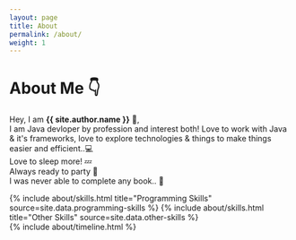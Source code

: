 ```yaml
---
layout: page
title: About
permalink: /about/
weight: 1
---
```


# **About Me** :point_down:

Hey, I am **{{ site.author.name }}** :wave:,<br>
I am Java devloper by profession and interest both! Love to work with Java & it's frameworks, love to explore technologies & things to make things easier and efficient..:computer: <br>
Love to sleep more! :zzz: <br>
Always ready to party :beers: <br>
I was never able to complete any book.. :orange_book: <br>

<!--
 ## **Skills** :octocat:
- Java
- Spring/SpringBoot
- Hibernate
- MySQL/Oracle
- Go
- Git/BitBucket, Jira
- Rest API development & Integration
- Microservices
- Linux
- Payment gateways integration in Java
-->

<div class="row">
{% include about/skills.html title="Programming Skills" source=site.data.programming-skills %}
{% include about/skills.html title="Other Skills" source=site.data.other-skills %}
</div>

<div class="row">
{% include about/timeline.html %}
</div>
